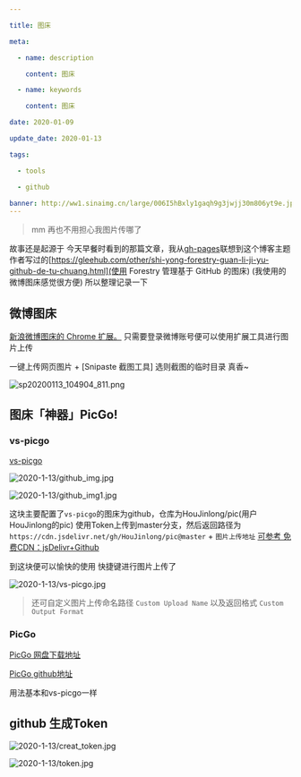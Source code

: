 ```yaml
---

title: 图床

meta:

  - name: description

    content: 图床

  - name: keywords

    content: 图床

date: 2020-01-09

update_date: 2020-01-13

tags: 

  - tools

  - github

banner: http://ww1.sinaimg.cn/large/006I5hBxly1gaqh9g3jwjj30m806yt9e.jpg
---
```


> mm 再也不用担心我图片传哪了

故事还是起源于 今天早餐时看到的那篇文章，我从[gh-pages](../tools/gh-pages.md)联想到这个博客主题作者写过的[https://gleehub.com/other/shi-yong-forestry-guan-li-ji-yu-github-de-tu-chuang.html](使用 Forestry 管理基于 GitHub 的图床) (我使用的微博图床感觉很方便) 所以整理记录一下

## 微博图床

[新浪微博图床的 Chrome 扩展。](https://chrome.google.com/webstore/detail/%E6%96%B0%E6%B5%AA%E5%BE%AE%E5%8D%9A%E5%9B%BE%E5%BA%8A/fdfdnfpdplfbbnemmmoklbfjbhecpnhf) 只需要登录微博账号便可以使用扩展工具进行图片上传

一键上传网页图片 +  [Snipaste 截图工具] 选则截图的临时目录 真香~

![sp20200113_104904_811.png](http://ww1.sinaimg.cn/large/006I5hBxly1gauqs1hl84j30ls0f2jrt.jpg)

## 图床「神器」PicGo!

### vs-picgo

[vs-picgo](https://github.com/PicGo/vs-picgo)

![2020-1-13/github_img.jpg](https://cdn.jsdelivr.net/gh/HouJinlong/pic@master/2020-1-13/github_img.jpg)

![2020-1-13/github_img1.jpg](https://cdn.jsdelivr.net/gh/HouJinlong/pic@master/2020-1-13/github_img1.jpg)

这块主要配置了`vs-picgo`的图床为github，仓库为HouJinlong/pic(用户HouJinlong的pic) 使用Token上传到master分支，然后返回路径为`https://cdn.jsdelivr.net/gh/HouJinlong/pic@master` + `图片上传地址` [可参考 免费CDN：jsDelivr+Github ](/other/mian-feicdn-jsdelivr-github.html)

到这块便可以愉快的使用 快捷键进行图片上传了

![2020-1-13/vs-picgo.jpg](https://cdn.jsdelivr.net/gh/HouJinlong/pic@master/2020-1-13/vs-picgo.jpg)

> 还可自定义图片上传命名路径 `Custom Upload Name` 以及返回格式 `Custom Output Format`

### PicGo

[PicGo 网盘下载地址](https://pan.baidu.com/s/1InVh-erFLtiB-SztR1iQzQ)

[PicGo github地址](https://github.com/Molunerfinn/PicGo/releases/)

用法基本和vs-picgo一样


## github 生成Token 

![2020-1-13/creat_token.jpg](https://cdn.jsdelivr.net/gh/HouJinlong/pic@master/2020-1-13/creat_token.jpg)

![2020-1-13/token.jpg](https://cdn.jsdelivr.net/gh/HouJinlong/pic@master/2020-1-13/token.jpg)

